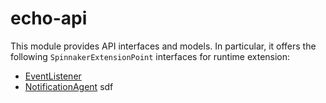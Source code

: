 # echo-api

This module provides API interfaces and models.  In particular, it offers the following
`SpinnakerExtensionPoint` interfaces for runtime extension:

- [EventListener](src/main/java/com/netflix/spinnaker/echo/api/events/EventListener.java)
- [NotificationAgent](src/main/java/com/netflix/spinnaker/echo/api/events/NotificationAgent.java)
sdf

